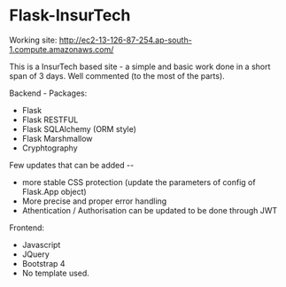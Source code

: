 # Flask-InsurTech

Working site:
http://ec2-13-126-87-254.ap-south-1.compute.amazonaws.com/

This is a InsurTech based site - a simple and basic work done in a short span of 3 days.
Well commented (to the most of the parts).


Backend - Packages:
- Flask
- Flask RESTFUL
- Flask SQLAlchemy  (ORM style)
- Flask Marshmallow
- Cryphtography

Few updates that can be added -- 
- more stable CSS protection (update the parameters of config of Flask.App object)
- More precise and proper error handling
- Athentication / Authorisation can be updated to be done through JWT

Frontend:
- Javascript
- JQuery
- Bootstrap 4
- No template used.


